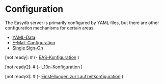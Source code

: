 # Configuration

The Easydb server is primarily configured by YAML files, but there are other configuration mechanisms for certain areas.

- [YAML-Data](/docs/sysadmin/konfiguration/yaml)
- [E-Mail-Configuration](/docs/sysadmin/konfiguration/email)
- [Single Sign-On](/docs/sysadmin/konfiguration/sso)


[not ready]: # (- [EAS-Konfiguration](/docs/sysadmin/konfiguration/eas)  )

[not ready2]: # (- [L10n-Konfiguration](/docs/sysadmin/konfiguration/l10n)  )

[not ready3]: # (- [Einstellungen zur Laufzeitkonfiguration](/docs/sysadmin/konfiguration/baseconfig)  )

